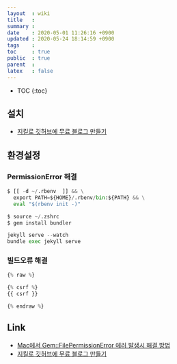 ```yaml
---
layout  : wiki
title   : 
summary : 
date    : 2020-05-01 11:26:16 +0900
updated : 2020-05-24 18:14:59 +0900
tags    : 
toc     : true
public  : true
parent  : 
latex   : false
---
```

* TOC
{:toc}

## 설치

- [지킬로 깃허브에 무료 블로그 만들기](https://nolboo.kim/blog/2013/10/15/free-blog-with-github-jekyll/)

## 환경설정

### PermissionError 해결

```python
$ [[ -d ~/.rbenv  ]] && \
  export PATH=${HOME}/.rbenv/bin:${PATH} && \
  eval "$(rbenv init -)"
```

```python
$ source ~/.zshrc
$ gem install bundler
```

```python
jekyll serve --watch
bundle exec jekyll serve

```

### 빌드오류 해결

```python
{% raw %} 

{% csrf %}
{{ csrf }}

{% endraw %}
```

## Link

- [Mac에서 Gem::FilePermissionError 에러 발생시 해결 방법](https://jojoldu.tistory.com/288)
- [지킬로 깃허브에 무료 블로그 만들기](https://nolboo.kim/blog/2013/10/15/free-blog-with-github-jekyll/)
